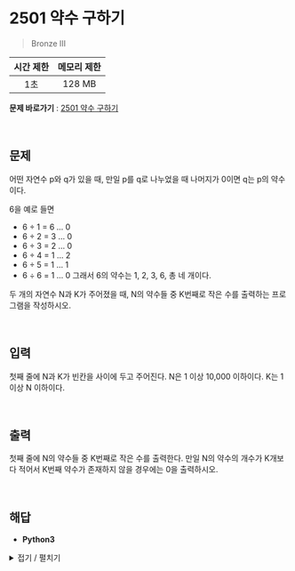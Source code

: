 # 2501 약수 구하기
> Bronze III

|시간 제한|메모리 제한|
|:---:|:---:|
|1초|128 MB|

**문제 바로가기** : [2501 약수 구하기](https://www.acmicpc.net/problem/2501 "2501 약수 구하기")

</br>

## 문제
어떤 자연수 p와 q가 있을 때, 만일 p를 q로 나누었을 때 나머지가 0이면 q는 p의 약수이다. 

6을 예로 들면

- 6 ÷ 1 = 6 … 0
- 6 ÷ 2 = 3 … 0
- 6 ÷ 3 = 2 … 0
- 6 ÷ 4 = 1 … 2
- 6 ÷ 5 = 1 … 1
- 6 ÷ 6 = 1 … 0
그래서 6의 약수는 1, 2, 3, 6, 총 네 개이다.

두 개의 자연수 N과 K가 주어졌을 때, N의 약수들 중 K번째로 작은 수를 출력하는 프로그램을 작성하시오.

</br>

## 입력
첫째 줄에 N과 K가 빈칸을 사이에 두고 주어진다. N은 1 이상 10,000 이하이다. K는 1 이상 N 이하이다.

</br>

## 출력
첫째 줄에 N의 약수들 중 K번째로 작은 수를 출력한다. 만일 N의 약수의 개수가 K개보다 적어서 K번째 약수가 존재하지 않을 경우에는 0을 출력하시오.

</br>

## 해답
- **Python3**
<details>
<summary>접기 / 펼치기</summary>
<div markdown="1">

```py
a, b = map(int, input().split())

if b == 1:
    print(1)
else:
    aryDivisor = [1]
    for i in range(2, a+1):
        if a % i == 0:
            aryDivisor.append(i)
    try:
        print(aryDivisor[b-1])
    except:
        print(0)
```

</div>
</details>